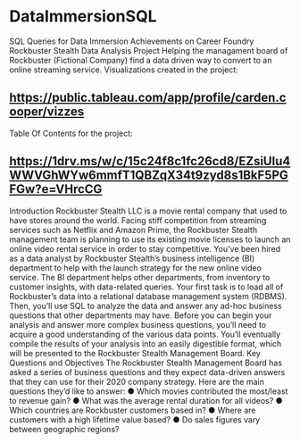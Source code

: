# DataImmersionSQL
SQL Queries for Data Immersion Achievements on Career Foundry
Rockbuster Stealth Data Analysis Project
Helping the managament board of Rockbuster (Fictional Company) find a data driven way to convert to an online streaming service.
Visualizations created in the project:
## https://public.tableau.com/app/profile/carden.cooper/vizzes
Table Of Contents for the project:
## https://1drv.ms/w/c/15c24f8c1fc26cd8/EZsiUlu4WWVGhWYw6mmfT1QBZqX34t9zyd8s1BkF5PGFGw?e=VHrcCG
Introduction
Rockbuster Stealth LLC is a movie rental company that used to have stores around the
world. Facing stiff competition from streaming services such as Netflix and Amazon Prime,
the Rockbuster Stealth management team is planning to use its existing movie licenses to
launch an online video rental service in order to stay competitive.
You’ve been hired as a data analyst by Rockbuster Stealth’s business intelligence (BI)
department to help with the launch strategy for the new online video service. The BI
department helps other departments, from inventory to customer insights, with data-related
queries. Your first task is to load all of Rockbuster’s data into a relational database
management system (RDBMS). Then, you’ll use SQL to analyze the data and answer any
ad-hoc business questions that other departments may have.
Before you can begin your analysis and answer more complex business questions, you’ll
need to acquire a good understanding of the various data points. You’ll eventually compile
the results of your analysis into an easily digestible format, which will be presented to the
Rockbuster Stealth Management Board.
Key Questions and Objectives
The Rockbuster Stealth Management Board has asked a series of business questions and
they expect data-driven answers that they can use for their 2020 company strategy. Here are
the main questions they’d like to answer:
● Which movies contributed the most/least to revenue gain?
● What was the average rental duration for all videos?
● Which countries are Rockbuster customers based in?
● Where are customers with a high lifetime value based?
● Do sales figures vary between geographic regions?

